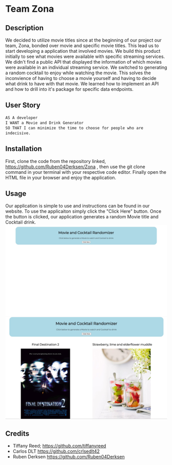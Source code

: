 # Team Zona

## Description
We decided to utilize movie titles since at the beginning of our project our team, Zona, bonded over movie and specific movie titles.  This lead us to start developing a application that involved movies.  We build this product initially to see what movies were available with specific streaming services. We didn't find a public API that displayed the information of which movies were available in an individual streaming service. We switched to generating a random cocktail to enjoy while watching the movie.  This solves the inconvience of having to choose a movie yourself and having to decide what drink to have with that movie.  We learned how to implement an API and how to drill into it's package for specific data endpoints. 

## User Story
```
AS A developer 
I WANT a Movie and Drink Generator
SO THAT I can minimize the time to choose for people who are indecisive. 
```

## Installation
First, clone the code from the repository linked, https://github.com/Ruben04Derksen/Zona , then use the git clone command in your terminal with your respective code editor.  Finally open the HTML file in your browser and enjoy the application.

## Usage
Our application is simple to use and instructions can be found in our website. To use the applicaiton simply click the "Click Here" button.  Once the button is clicked, our application generates a random Movie title and Cocktail drink.
![Screenshot of Movie and Drink Randomizer, Initial Stage](./assets/img_Initial_Webpage.jpg)
![Screenshot of Movie and Drink Randomizer, Results](./assets/img_Results_Webpage.jpg)

## Credits
- Tiffany Reed; https://github.com/tiffanyreed
- Carlos DLT https://github.com/crlsedlt42
- Ruben Derksen https://github.com/Ruben04Derksen
